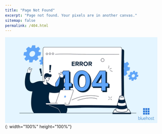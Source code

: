 ```yaml
---
title: "Page Not Found"
excerpt: "Page not found. Your pixels are in another canvas."
sitemap: false
permalink: /404.html
---
```

![](/assets/images/404.png){: width="100%" height="100%"}